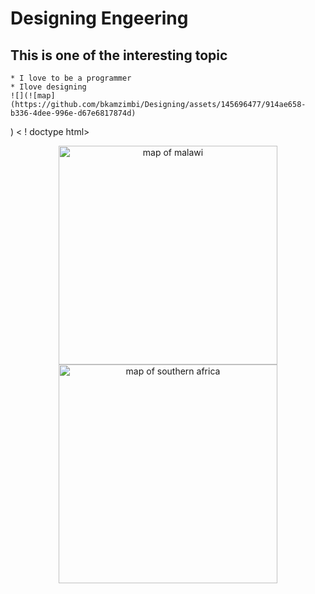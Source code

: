 # Designing Engeering
## This is one of the interesting topic
    * I love to be a programmer
    * Ilove designing
    ![](![map](https://github.com/bkamzimbi/Designing/assets/145696477/914ae658-b336-4dee-996e-d67e6817874d)
)
< ! doctype html>
<html>
   <head> <title>
      profile
   </title>
   </head>
   <body>
<p align="center">
  <img src="burtk.jpg" width="350" title=" map of malawi">
  <img src=" euriter.jpg" width="350" alt="map of southern africa">
</p>
   </body>
   
